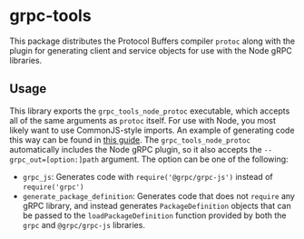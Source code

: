 # grpc-tools

This package distributes the Protocol Buffers compiler `protoc` along with the
plugin for generating client and service objects for use with the Node gRPC
libraries.

## Usage

This library exports the `grpc_tools_node_protoc` executable, which accepts all
of the same arguments as `protoc` itself. For use with Node, you most likely
want to use CommonJS-style imports. An example of generating code this way can
be found in [this guide](https://developers.google.com/protocol-buffers/docs/reference/javascript-generated#commonjs-imports).
The `grpc_tools_node_protoc` automatically includes the Node gRPC plugin, so
it also accepts the `--grpc_out=[option:]path` argument. The option can be
one of the following:

 - `grpc_js`: Generates code with `require('@grpc/grpc-js')` instead of
   `require('grpc')`
 - `generate_package_definition`: Generates code that does not `require` any
   gRPC library, and instead generates `PackageDefinition` objects that can
   be passed to the `loadPackageDefinition` function provided by both the
   `grpc` and `@grpc/grpc-js` libraries.